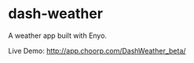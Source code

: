 dash-weather
============

A weather app built with Enyo.

Live Demo: http://app.choorp.com/DashWeather_beta/
